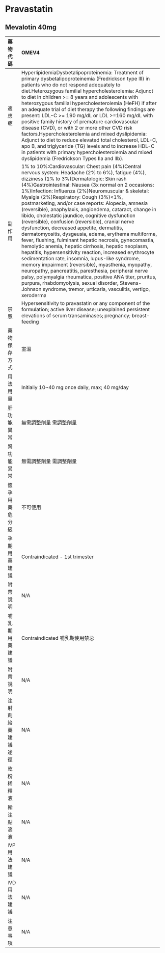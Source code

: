 # Pravastatin

## Mevalotin 40mg

| 藥物代碼 | OMEV4 |
| :--- | :--- |
| 適應症 | HyperlipidemiaDysbetalipoproteinemia: Treatment of primary dysbetalipoproteinemia \(Fredrickson type III\) in patients who do not respond adequately to diet.Heterozygous familial hypercholesterolemia: Adjunct to diet in children &gt;= 8 years and adolescents with heterozygous familial hypercholesterolemia \(HeFH\) if after an adequate trial of diet therapy the following findings are present: LDL-C &gt;= 190 mg/dL or LDL &gt;=160 mg/dL with positive family history of premature cardiovascular disease \(CVD\), or with 2 or more other CVD risk factors.Hypercholesterolemia and mixed dyslipidemia: Adjunct to diet to reduce elevated total cholesterol, LDL-C, apo B, and triglyceride \(TG\) levels and to increase HDL-C in patients with primary hypercholesterolemia and mixed dyslipidemia \(Fredrickson Types IIa and IIb\). |
| 副作用 | 1% to 10%:Cardiovascular: Chest pain \(4%\)Central nervous system: Headache \(2% to 6%\), fatigue \(4%\), dizziness \(1% to 3%\)Dermatologic: Skin rash \(4%\)Gastrointestinal: Nausea \(3x normal on 2 occasions: 1%\)Infection: Influenza \(2%\)Neuromuscular & skeletal: Myalgia \(2%\)Respiratory: Cough \(3%\)&lt;1%, postmarketing, and/or case reports: Alopecia, amnesia \(reversible\), anaphylaxis, angioedema, cataract, change in libido, cholestatic jaundice, cognitive dysfunction \(reversible\), confusion \(reversible\), cranial nerve dysfunction, decreased appetite, dermatitis, dermatomyositis, dysgeusia, edema, erythema multiforme, fever, flushing, fulminant hepatic necrosis, gynecomastia, hemolytic anemia, hepatic cirrhosis, hepatic neoplasm, hepatitis, hypersensitivity reaction, increased erythrocyte sedimentation rate, insomnia, lupus-like syndrome, memory impairment \(reversible\), myasthenia, myopathy, neuropathy, pancreatitis, paresthesia, peripheral nerve palsy, polymyalgia rheumatica, positive ANA titer, pruritus, purpura, rhabdomyolysis, sexual disorder, Stevens-Johnson syndrome, tremor, urticaria, vasculitis, vertigo, xeroderma |
| 禁忌 | Hypersensitivity to pravastatin or any component of the formulation; active liver disease; unexplained persistent elevations of serum transaminases; pregnancy; breast-feeding |
| 藥物保存方式 | 室溫 |
| 用法用量 | Initially 10~40 mg once daily, max; 40 mg/day |
| 肝功能異常 | 無需調整劑量  需調整劑量 |
| 腎功能異常 | 無需調整劑量  需調整劑量 |
| 懷孕用藥危分級 | 不可使用 |
| 孕期用藥建議 | Contraindicated - 1st trimester |
| 附帶說明 | N/A |
| 哺乳期用藥建議 | Contraindicated 哺乳期使用禁忌 |
| 附帶說明 | N/A |
| 注射劑給藥建議途徑 | N/A |
| 乾粉稀釋液 | N/A |
| 輸注點滴液 | N/A |
| IVP 用法建議 | N/A |
| IVD 用法建議 | N/A |
| 注意事項 | N/A |

